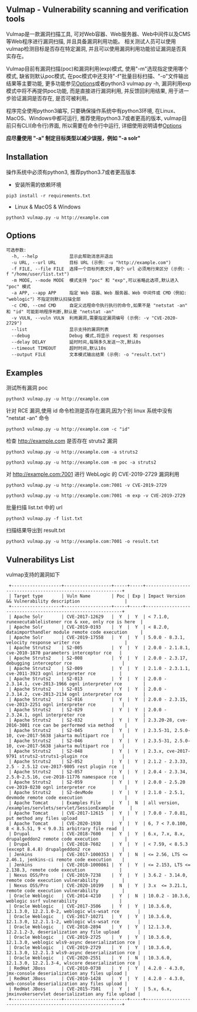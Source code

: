 ## Vulmap - Vulnerability scanning and verification tools
Vulmap是一款漏洞扫描工具, 可对Web容器、Web服务器、Web中间件以及CMS等Web程序进行漏洞扫描, 并且具备漏洞利用功能。
相关测试人员可以使用vulmap检测目标是否存在特定漏洞, 并且可以使用漏洞利用功能验证漏洞是否真实存在。

Vulmap目前有漏洞扫描(poc)和漏洞利用(exp)模式, 使用"-m"选现指定使用哪个模式, 缺省则默认poc模式, 在poc模式中还支持"-f"批量目标扫描、"-o"文件输出结果等主要功能, 更多功能参见[Options](https://github.com/zhzyker/vulmap/#options)或者python3 vulmap.py -h, 漏洞利用exp模式中将不再提供poc功能, 而是直接进行漏洞利用, 并反馈回利用结果, 用于进一步验证漏洞是否存在, 是否可被利用。

程序完全使用python3编写, 只要确保操作系统中有python3环境, 在Linux、MacOS、Windows中都可运行, 推荐使用python3.7或者更高的版本, vulmap目前只有CLI(命令行)界面, 所以需要在命令行中运行, 详细使用说明请参[Options](https://github.com/zhzyker/vulmap/#options)

**应尽量使用 "-a" 制定目标类型以减少误报，例如 "-a solr"**  

## Installation
操作系统中必须有python3, 推荐python3.7或者更高版本
* 安装所需的依赖环境
```
pip3 install -r requirements.txt
```
* Linux & MacOS & Windows
```
python3 vulmap.py -u http://example.com
```

## Options
``` 
可选参数:
  -h, --help            显示此帮助消息并退出
  -u URL, --url URL     目标 URL (示例: -u "http://example.com")
  -f FILE, --file FILE  选择一个目标列表文件,每个 url 必须用行来区分 (示例: -f "/home/user/list.txt")
  -m MODE, --mode MODE  模式支持 "poc" 和 "exp",可以省略此选项,默认进入 "poc" 模式
  -a APP, --app APP     指定 Web 容器、Web 服务器、Web 中间件或 CMD（例如: "weblogic"）不指定则默认扫描全部
  -c CMD, --cmd CMD     自定义远程命令执行执行的命令,如果不是 "netstat -an" 和 "id" 可能影响程序判断,默认是 "netstat -an"
  -v VULN, --vuln VULN  利用漏洞,需要指定漏洞编号 (示例: -v "CVE-2020-2729")
  --list                显示支持的漏洞列表
  --debug               Debug 模式,将显示 request 和 responses
  --delay DELAY         延时时间,每隔多久发送一次,默认0s
  --timeout TIMEOUT     超时时间,默认10s
  --output FILE         文本模式输出结果 (示例: -o "result.txt")
```
## Examples
测试所有漏洞 poc
```
python3 vulmap.py -u http://example.com
```
针对 RCE 漏洞,使用 id 命令检测是否存在漏洞,因为个别 linux 系统中没有 "netstat -an" 命令
```
python3 vulmap.py -u http://example.com -c "id"
```

检查 http://example.com 是否存在 struts2 漏洞
```
python3 vulmap.py -u http://example.com -a struts2
```
```
python3 vulmap.py -u http://example.com -m poc -a struts2
```
对 http://example.com:7001 进行 WebLogic 的 CVE-2019-2729 漏洞利用
```
python3 vulmap.py -u http://example.com:7001 -v CVE-2019-2729
```
```
python3 vulmap.py -u http://example.com:7001 -m exp -v CVE-2019-2729
```
批量扫描 list.txt 中的 url
```
python3 vulmap.py -f list.txt
```
扫描结果导出到 result.txt
```
python3 vulmap.py -u http://example.com:7001 -o result.txt
```

## Vulnerabilitys List
vulmap支持的漏洞如下
```
 +-------------------+------------------+-----+-----+-------------------------------------------------------------+
 | Target type       | Vuln Name        | Poc | Exp | Impact Version && Vulnerability description                 |
 +-------------------+------------------+-----+-----+-------------------------------------------------------------+
 | Apache Solr       | CVE-2017-12629   |  Y  |  Y  | < 7.1.0, runexecutablelistener rce & xxe, only rce is here  |
 | Apache Solr       | CVE-2019-0193    |  Y  |  Y  | < 8.2.0, dataimporthandler module remote code execution     |
 | Apache Solr       | CVE-2019-17558   |  Y  |  Y  | 5.0.0 - 8.3.1, velocity response writer rce                 |
 | Apache Struts2    | S2-005           |  Y  |  Y  | 2.0.0 - 2.1.8.1, cve-2010-1870 parameters interceptor rce   |
 | Apache Struts2    | S2-008           |  Y  |  Y  | 2.0.0 - 2.3.17, debugging interceptor rce                   |
 | Apache Struts2    | S2-009           |  Y  |  Y  | 2.1.0 - 2.3.1.1, cve-2011-3923 ognl interpreter rce         |
 | Apache Struts2    | S2-013           |  Y  |  Y  | 2.0.0 - 2.3.14.1, cve-2013-1966 ognl interpreter rce        |
 | Apache Struts2    | S2-015           |  Y  |  Y  | 2.0.0 - 2.3.14.2, cve-2013-2134 ognl interpreter rce        |
 | Apache Struts2    | S2-016           |  Y  |  Y  | 2.0.0 - 2.3.15, cve-2013-2251 ognl interpreter rce          |
 | Apache Struts2    | S2-029           |  Y  |  Y  | 2.0.0 - 2.3.24.1, ognl interpreter rce                      |
 | Apache Struts2    | S2-032           |  Y  |  Y  | 2.3.20-28, cve-2016-3081 rce can be performed via method    |
 | Apache Struts2    | S2-045           |  Y  |  Y  | 2.3.5-31, 2.5.0-10, cve-2017-5638 jakarta multipart rce     |
 | Apache Struts2    | S2-046           |  Y  |  Y  | 2.3.5-31, 2.5.0-10, cve-2017-5638 jakarta multipart rce     |
 | Apache Struts2    | S2-048           |  Y  |  Y  | 2.3.x, cve-2017-9791 struts2-struts1-plugin rce             |
 | Apache Struts2    | S2-052           |  Y  |  Y  | 2.1.2 - 2.3.33, 2.5 - 2.5.12 cve-2017-9805 rest plugin rce  |
 | Apache Struts2    | S2-057           |  Y  |  Y  | 2.0.4 - 2.3.34, 2.5.0-2.5.16, cve-2018-11776 namespace rce  |
 | Apache Struts2    | S2-059           |  Y  |  Y  | 2.0.0 - 2.5.20 cve-2019-0230 ognl interpreter rce           |
 | Apache Struts2    | S2-devMode       |  Y  |  Y  | 2.1.0 - 2.5.1, devmode remote code execution                |
 | Apache Tomcat     | Examples File    |  Y  |  N  | all version, /examples/servlets/servlet/SessionExample      |
 | Apache Tomcat     | CVE-2017-12615   |  Y  |  Y  | 7.0.0 - 7.0.81, put method any files upload                 |
 | Apache Tomcat     | CVE-2020-1938    |  Y  |  Y  | 6, 7 < 7.0.100, 8 < 8.5.51, 9 < 9.0.31 arbitrary file read  |
 | Drupal            | CVE-2018-7600    |  Y  |  Y  | 6.x, 7.x, 8.x, drupalgeddon2 remote code execution          |
 | Drupal            | CVE-2018-7602    |  Y  |  Y  | < 7.59, < 8.5.3 (except 8.4.8) drupalgeddon2 rce            |
 | Jenkins           | CVE-2017-1000353 |  Y  |  N  | <= 2.56, LTS <= 2.46.1, jenkins-ci remote code execution    |
 | Jenkins           | CVE-2018-1000861 |  Y  |  Y  | <= 2.153, LTS <= 2.138.3, remote code execution             |
 | Nexus OSS/Pro     | CVE-2019-7238    |  Y  |  Y  | 3.6.2 - 3.14.0, remote code execution vulnerability         |
 | Nexus OSS/Pro     | CVE-2020-10199   |  N  |  Y  | 3.x  <= 3.21.1, remote code execution vulnerability         |
 | Oracle Weblogic   | CVE-2014-4210    |  Y  |  N  | 10.0.2 - 10.3.6, weblogic ssrf vulnerability                |
 | Oracle Weblogic   | CVE-2017-3506    |  Y  |  Y  | 10.3.6.0, 12.1.3.0, 12.2.1.0-2, weblogic wls-wsat rce       |
 | Oracle Weblogic   | CVE-2017-10271   |  Y  |  Y  | 10.3.6.0, 12.1.3.0, 12.2.1.1-2, weblogic wls-wsat rce       |
 | Oracle Weblogic   | CVE-2018-2894    |  Y  |  Y  | 12.1.3.0, 12.2.1.2-3, deserialization any file upload       |
 | Oracle Weblogic   | CVE-2019-2725    |  Y  |  Y  | 10.3.6.0, 12.1.3.0, weblogic wls9-async deserialization rce |
 | Oracle Weblogic   | CVE-2019-2729    |  Y  |  Y  | 10.3.6.0, 12.1.3.0, 12.2.1.3 wls9-async deserialization rce |
 | Oracle Weblogic   | CVE-2020-2551    |  Y  |  N  | 10.3.6.0, 12.1.3.0, 12.2.1.3-4, wlscore deserialization rce |
 | RedHat JBoss      | CVE-2010-0738    |  Y  |  Y  | 4.2.0 - 4.3.0, jmx-console deserialization any files upload |
 | RedHat JBoss      | CVE-2010-1428    |  Y  |  Y  | 4.2.0 - 4.3.0, web-console deserialization any files upload |
 | RedHat JBoss      | CVE-2015-7501    |  Y  |  Y  | 5.x, 6.x, jmxinvokerservlet deserialization any file upload |
 +-------------------+------------------+-----+-----+-------------------------------------------------------------+
```
